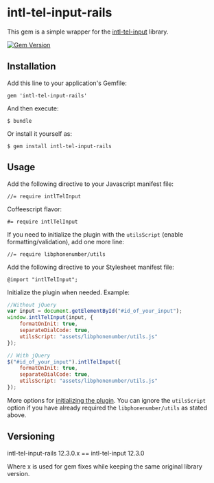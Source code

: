 # intl-tel-input-rails

This gem is a simple wrapper for the [intl-tel-input](https://github.com/jackocnr/intl-tel-input)
library.

[![Gem Version](https://badge.fury.io/rb/intl-tel-input-rails@2x.png)](http://badge.fury.io/rb/intl-tel-input-rails)

## Installation

Add this line to your application's Gemfile:

    gem 'intl-tel-input-rails'

And then execute:

    $ bundle

Or install it yourself as:

    $ gem install intl-tel-input-rails

## Usage

Add the following directive to your Javascript manifest file:

    //= require intlTelInput

Coffeescript flavor:

    #= require intlTelInput

If you need to initialize the plugin with the `utilsScript` (enable formatting/validation), add one more line:

    //= require libphonenumber/utils

Add the following directive to your Stylesheet manifest file:
    
    @import "intlTelInput";

Initialize the plugin when needed. Example:

```js
//Without jQuery
var input = document.getElementById("#id_of_your_input");
window.intlTelInput(input, {
	formatOnInit: true,
	separateDialCode: true,
	utilsScript: "assets/libphonenumber/utils.js"
});

// With jQuery
$("#id_of_your_input").intlTelInput({
    formatOnInit: true,
    separateDialCode: true,
    utilsScript: "assets/libphonenumber/utils.js"
});
```
More options for [initializing the plugin](https://github.com/jackocnr/intl-tel-input#options). You can ignore the `utilsScript` option if you have already required the `libphonenumber/utils` as stated above.

## Versioning

intl-tel-input-rails 12.3.0.x == intl-tel-input 12.3.0

Where x is used for gem fixes while keeping the same original library version.
